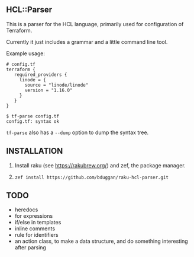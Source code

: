 ## HCL::Parser

This is a parser for the HCL language, primarily used for configuration of Terraform.

Currently it just includes a grammar and a little command line tool.

Example usage:

    # config.tf
    terraform {
       required_providers {
         linode = {
           source = "linode/linode"
           version = "1.16.0"
         }
       }
    }

    $ tf-parse config.tf
    config.tf: syntax ok

`tf-parse` also has a `--dump` option to dump the syntax tree.

## INSTALLATION

1. Install raku (see https://rakubrew.org/) and zef, the package manager.

2. `zef install https://github.com/bduggan/raku-hcl-parser.git`

## TODO

- heredocs
- for expressions
- if/else in templates
- inline comments
- rule for identifiers
- an action class, to make a data structure, and do something interesting after parsing
